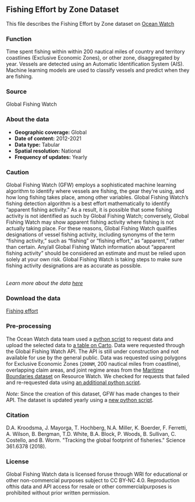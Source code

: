 ## Fishing Effort by Zone Dataset
This file describes the Fishing Effort by Zone dataset on [Ocean Watch](https://www.oceanwatchdata.org)

### Function
Time spent fishing within within 200 nautical miles of country and territory coastlines (Exclusive Economic Zones), or other zone, disaggregated by year. Vessels are detected using an Automatic Identification System (AIS). Machine learning models are used to classify vessels and predict when they are fishing.

### Source
Global Fishing Watch 

### About the data
- **Geographic coverage:** Global
- **Date of content:** 2012-2021
- **Data type:** Tabular
- **Spatial resolution:** National
- **Frequency of updates:** Yearly

### Caution
Global Fishing Watch (GFW) employs a sophisticated machine learning algorithm to identify where vessels are fishing, the gear they're using, and how long fishing takes place, among other variables. Global Fishing Watch’s fishing detection algorithm is a best effort mathematically to identify “apparent fishing activity.” As a result, it is possible that some fishing activity is not identified as such by Global Fishing Watch; conversely, Global Fishing Watch may show apparent fishing activity where fishing is not actually taking place. For these reasons, Global Fishing Watch qualifies designations of vessel fishing activity, including synonyms of the term “fishing activity,” such as “fishing” or “fishing effort,” as “apparent,” rather than certain. Any/all Global Fishing Watch information about “apparent fishing activity” should be considered an estimate and must be relied upon solely at your own risk. Global Fishing Watch is taking steps to make sure fishing activity designations are as accurate as possible.

<br/>*Learn more about the data [here](https://globalfishingwatch.org/dataset-and-code-fishing-effort/)* 

### Download the data
[Fishing effort](https://globalfishingwatch.org/data-download/datasets/public-fishing-effort) 


### Pre-processing
The Ocean Watch data team used a [python script](fishing-effort_collect-data.py) to request data and upload the selected data to [a table on Carto](https://resourcewatch.carto.com/u/wri-rw/dataset/com_030d_fishing_effort_by_zone). Data were requested through the Global Fishing Watch API. The API is still under construction and not available for use by the general public. Data was requested using polygons for Exclusive Economic Zones (`200NM`, 200 nautical miles from coastline), overlapping claim areas, and joint regime areas from the [Maritime Boundaries dataset](https://resourcewatch.org/data/explore/com011rw1-Maritime-Boundaries) on Resource Watch. We checked for requests that failed and re-requested data using [an additional python script](fishing-effort_collect-data.py). 

*Note:* Since the creation of this dataset, GFW has made changes to their API. The dataset is updated yearly using a [new python script](fishing-effort_update-data.py).

### Citation
D.A. Kroodsma, J. Mayorga, T. Hochberg, N.A. Miller, K. Boerder, F. Ferretti, A. Wilson, B. Bergman, T.D. White, B.A. Block, P. Woods, B. Sullivan, C. Costello, and B. Worm. "Tracking the global footprint of fisheries." Science 361.6378 (2018).

### License 
Global Fishing Watch data is licensed foruse through WRI for educational or other non-commercial purposes subject to CC BY-NC 4.0. Reproduction ofthis data and API access for resale or other commercialpurposes is prohibited without prior written permission.
